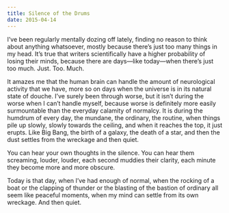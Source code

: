 ```yaml
---
title: Silence of the Drums
date: 2015-04-14
---
```


I’ve been regularly mentally dozing off lately, finding no reason to think about anything whatsoever, mostly because there’s just too many things in my head. It’s true that writers scientifically have a higher probability of losing their minds, because there are days—like today—when there’s just too much. Just. Too. Much.

It amazes me that the human brain can handle the amount of neurological activity that we have, more so on days when the universe is in its natural state of douche. I’ve surely been through worse, but it isn’t during the worse when I can’t handle myself, because worse is definitely more easily surmountable than the everyday calamity of normalcy. It is during the humdrum of every day, the mundane, the ordinary, the routine, when things pile up slowly, slowly towards the ceiling, and when it reaches the top, it just erupts. Like Big Bang, the birth of a galaxy, the death of a star, and then the dust settles from the wreckage and then quiet.

You can hear your own thoughts in the silence. You can hear them screaming, louder, louder, each second muddies their clarity, each minute they become more and more obscure.

Today is that day, when I’ve had enough of normal, when the rocking of a boat or the clapping of thunder or the blasting of the bastion of ordinary all seem like peaceful moments, when my mind can settle from its own wreckage. And then quiet.
